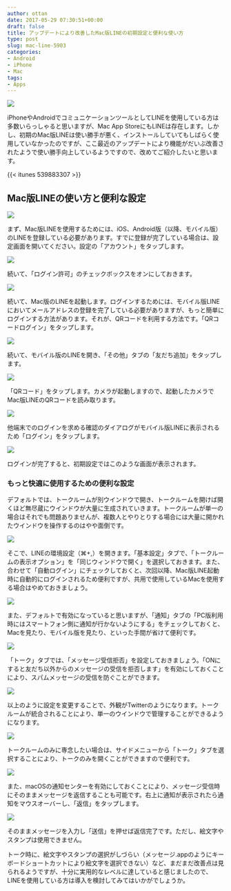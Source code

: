 ```yaml
---
author: ottan
date: 2017-05-29 07:30:51+00:00
draft: false
title: アップデートにより改善したMac版LINEの初期設定と便利な使い方
type: post
slug: mac-line-5903
categories:
- Android
- iPhone
- Mac
tags:
- Apps
---
```


![](/uploads/2017/05/170529-592bc0263c43c.jpg)

iPhoneやAndroidでコミュニケーションツールとしてLINEを使用している方は多数いらっしゃると思いますが、Mac App StoreにもLINEは存在します。しかし、初期のMac版LINEは使い勝手が悪く、インストールしていてもしばらく使用していなかったのですが、ここ最近のアップデートにより機能がだいぶ改善されたようで使い勝手向上しているようですので、改めてご紹介したいと思います。

{{< itunes 539883307 >}}

## Mac版LINEの使い方と便利な設定

![](/uploads/2017/05/170529-592bc0de363e7.png)

まず、Mac版LINEを使用するためには、iOS、Android版（以降、モバイル版）のLINEを登録している必要があります。すでに登録が完了している場合は、設定画面を開いてください。設定の「アカウント」をタップします。

![](/uploads/2017/05/170529-592bc0e42e347.png)

続いて、「ログイン許可」のチェックボックスをオンにしておきます。

![](/uploads/2017/05/170529-592bc15cbde3a.png)

続いて、Mac版のLINEを起動します。ログインするためには、モバイル版LINEにおいてメールアドレスの登録を完了している必要がありますが、もっと簡単にログインする方法があります。それが、QRコードを利用する方法です。「QRコードログイン」をタップします。

![](/uploads/2017/05/170529-592bc16f5b11d.png)

続いて、モバイル版のLINEを開き、「その他」タブの「友だち追加」をタップします。

![](/uploads/2017/05/170529-592bc18056ba3.png)

「QRコード」をタップします。カメラが起動しますので、起動したカメラでMac版LINEのQRコードを読み取ります。

![](/uploads/2017/05/170529-592bc18bab3d0.png)

他端末でのログインを求める確認のダイアログがモバイル版LINEに表示されるため「ログイン」をタップします。

![](/uploads/2017/05/170529-592bc28be6a02.png)

ログインが完了すると、初期設定ではこのような画面が表示されます。

### もっと快適に使用するための便利な設定

デフォルトでは、トークルームが別ウインドウで開き、トークルームを開けば開くほど無尽蔵にウインドウが大量に生成されていきます。トークルームが単一の場合はそれでも問題ありませんが、複数人とやりとりする場合には大量に開かれたウインドウを操作するのはやや面倒です。

![](/uploads/2017/05/170529-592bc5193340a.png)

そこで、LINEの環境設定（⌘+,）を開きます。「基本設定」タブで、「トークルームの表示オプション」を「同じウィンドウで開く」を選択しておきます。また、合わせて「自動ログイン」にチェックしておくと、次回以降、Mac版LINE起動時に自動的にログインされるため便利ですが、共用で使用しているMacを使用する場合はやめておきましょう。

![](/uploads/2017/05/170529-592bc6759a622.png)

また、デフォルトで有効になっていると思いますが、「通知」タブの「PC版利用時にはスマートフォン側に通知が行かないようにする」をチェックしておくと、Macを見たり、モバイル版を見たり、といった手間が省けて便利です。

![](/uploads/2017/05/170529-592bc69eb619f.png)

「トーク」タブでは、「メッセージ受信拒否」を設定しておきましょう。「ONにすると友だち以外からのメッセージの受信を拒否します」を有効にしておくことにより、スパムメッセージの受信を防ぐことができます。

![](/uploads/2017/05/170529-592bc7358add9.png)

以上のように設定を変更することで、外観がTwitterのようになります。トークルームが統合されることにより、単一のウインドウで管理することができるようになります。

![](/uploads/2017/05/170529-592bc747b4ea1.png)

トークルームのみに専念したい場合は、サイドメニューから「トーク」タブを選択することにより、トークのみを開くことができますので便利です。

![](/uploads/2017/05/170529-592bccf7b15f3.png)

また、macOSの通知センターを有効にしておくことにより、メッセージ受信時にそのままメッセージを返信することも可能です。右上に通知が表示されたら通知をマウスオーバーし、「返信」をタップします。

![](/uploads/2017/05/170529-592bccfeb4144.png)

そのままメッセージを入力し「送信」を押せば返信完了です。ただし、絵文字やスタンプは使用できません。

トーク時に、絵文字やスタンプの選択がしづらい（メッセージ.appのようにキーボードショートカットにより絵文字を選択できない）など、まだまだ改善点は見られるようですが、十分に実用的なレベルに達していると感じましたので、LINEを使用している方は導入を検討してみてはいかがでしょうか。

